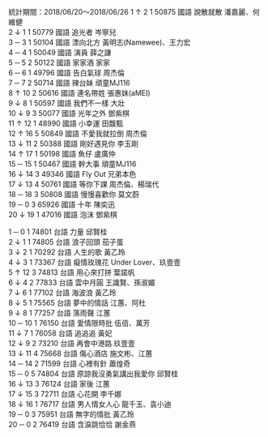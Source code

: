 統計期間：2018/06/20～2018/06/26
1 	↑ 	2 	1 	50875 	國語 	說散就散 	潘嘉麗、何維健 		
2 	↓ 	1 	1 	50779 	國語 	追光者 	岑寧兒 		
3 	─ 	3 	1 	50104 	國語 	漂向北方 	黃明志(Namewee)、王力宏 		
4 	─ 	4 	1 	50049 	國語 	演員 	薛之謙 		
5 	─ 	5 	2 	50122 	國語 	家家酒 	家家 		
6 	─ 	6 	1 	49796 	國語 	告白氣球 	周杰倫 		
7 	─ 	7 	2 	50714 	國語 	辣台妹 	頑童MJ116 		
8 	↑ 	10 	2 	50616 	國語 	連名帶姓 	張惠妹(aMEI) 		
9 	↓ 	8 	1 	50597 	國語 	我們不一樣 	大壯 		
10 	↓ 	9 	3 	50077 	國語 	光年之外 	鄧紫棋 		
11 	↑ 	12 	1 	48990 	國語 	小幸運 	田馥甄 		
12 	↑ 	16 	5 	50849 	國語 	不愛我就拉倒 	周杰倫 		
13 	↓ 	11 	2 	50388 	國語 	剛好遇見你 	李玉剛 		
14 	↑ 	17 	1 	50198 	國語 	魚仔 	盧廣仲 		
15 	─ 	15 	1 	50467 	國語 	幹大事 	頑童MJ116 		
16 	↓ 	14 	3 	49346 	國語 	Fly Out 	兄弟本色 		
17 	↓ 	13 	4 	50761 	國語 	等你下課 	周杰倫、楊瑞代 		
18 	─ 	18 	3 	50808 	國語 	慢慢喜歡你 	莫文蔚 		
19 	─ 	0 	3 	65926 	國語 	十年 	陳奕迅 		
20 	↓ 	19 	1 	47016 	國語 	泡沫 	鄧紫棋

1 	─ 	0 	1 	74801 	台語 	力量 	邱賢桂 		
2 	↓ 	1 	1 	74805 	台語 	浪子回頭 	茄子蛋 		
3 	↓ 	2 	1 	70292 	台語 	人生的歌 	黃乙玲 		
4 	↓ 	3 	1 	73367 	台語 	癡情玫瑰花 	Under Lover、玖壹壹 		
5 	↑ 	12 	3 	74813 	台語 	用心來打拼 	葉諾帆 		
6 	↓ 	4 	2 	77833 	台語 	雲中月圓 	王識賢、孫淑媚 		
7 	↓ 	6 	1 	77102 	台語 	海波浪 	黃乙玲 		
8 	↓ 	5 	1 	75565 	台語 	夢中的情話 	江蕙、阿杜 		
9 	↓ 	8 	1 	77257 	台語 	落雨聲 	江蕙 		
10 	─ 	10 	1 	76150 	台語 	愛情限時批 	伍佰、萬芳 		
11 	↓ 	7 	1 	76058 	台語 	追追追 	黃妃 		
12 	↓ 	9 	2 	73210 	台語 	再會中港路 	玖壹壹 		
13 	↓ 	11 	4 	75668 	台語 	傷心酒店 	施文彬、江蕙 		
14 	─ 	14 	2 	71599 	台語 	心裡有針 	蕭煌奇 		
15 	─ 	0 	5 	74804 	台語 	原諒我沒勇氣講出我愛你 	邱賢桂 		
16 	↓ 	13 	3 	76124 	台語 	家後 	江蕙 		
17 	↓ 	15 	3 	72711 	台語 	心花開 	李千娜 		
18 	↓ 	16 	1 	76717 	台語 	男人情女人心 	龍千玉、袁小迪 		
19 	─ 	0 	3 	75951 	台語 	無字的情批 	黃乙玲 		
20 	─ 	0 	2 	76419 	台語 	含淚跳恰恰 	謝金燕